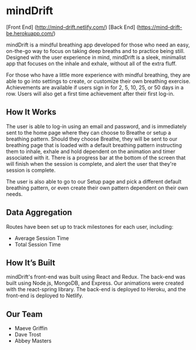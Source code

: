 # mindDrift 

[Front End] (http://mind-drift.netlify.com/)
[Back End] (https://mind-drift-be.herokuapp.com/)

mindDrift is a mindful breathing app developed for those who need an easy, on-the-go way to focus on taking deep breaths and to practice being still. Designed with the user experience in mind, mindDrift is a sleek, minimalist app that focuses on the inhale and exhale, without all of the extra fluff. 

For those who have a little more experience with mindful breathing, they are able to go into settings to create, or customize their own breathing exercise. Achievements are available if users sign in for 2, 5, 10, 25, or 50 days in a row. Users will also get a first time achievement after their first log-in. 

## How It Works

The user is able to log-in using an email and password, and is immediately sent to the home page where they can choose to Breathe or setup a breathing pattern. Should they choose Breathe, they will be sent to our breathing page that is loaded with a default breathing pattern instructing them to inhale, exhale and hold dependent on the animation and timer associated with it. There is a progress bar at the bottom of the screen that will finish when the session is complete, and alert the user that they're session is complete. 

The user is also able to go to our Setup page and pick a different default breathing pattern, or even create their own pattern dependent on their own needs. 

## Data Aggregation
Routes have been set up to track milestones for each user, including:
* Average Session Time
* Total Session Time

## How It’s Built
mindDrift's front-end was built using React and Redux. The back-end was built using Node.js, MongoDB, and Express. Our animations were created with the react-spring library. The back-end is deployed to Heroku, and the front-end is deployed to Netlify. 

## Our Team
* Maeve Griffin
* Dave Trost
* Abbey Masters